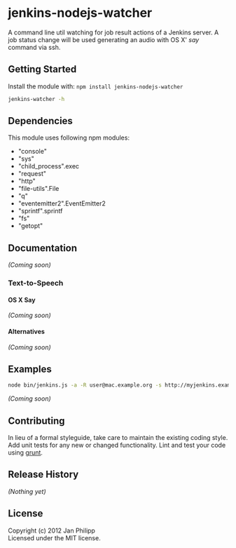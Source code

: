# jenkins-nodejs-watcher

A command line util watching for job result actions of a Jenkins server. A job status change will be used generating an audio with OS X' _say_ command via ssh.

## Getting Started
Install the module with: `npm install jenkins-nodejs-watcher`

```bash
jenkins-watcher -h
```

## Dependencies ##
This module uses following npm modules:
* "console"
* "sys"
* "child_process".exec
* "request"
* "http"
* "file-utils".File
* "q"
* "eventemitter2".EventEmitter2
* "sprintf".sprintf
* "fs"
* "getopt"

## Documentation
_(Coming soon)_

### Text-to-Speech ###

#### OS X Say ####
_(Coming soon)_

#### Alternatives ####
_(Coming soon)_

## Examples

```bash
node bin/jenkins.js -a -R user@mac.example.org -s http://myjenkins.example.org/jenkins -j job1,job2,job3/lastStableBuild
```

_(Coming soon)_

## Contributing
In lieu of a formal styleguide, take care to maintain the existing coding style. Add unit tests for any new or changed functionality. Lint and test your code using [grunt](https://github.com/cowboy/grunt).

## Release History
_(Nothing yet)_

## License
Copyright (c) 2012 Jan Philipp  
Licensed under the MIT license.
